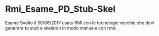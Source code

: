 # Rmi_Esame_PD_Stub-Skel
Esame Svolto il 30/06/2017 usato RMi con le tecnologie vecchie che devi generare tu stub e skeleton in modo manuale con rmic
